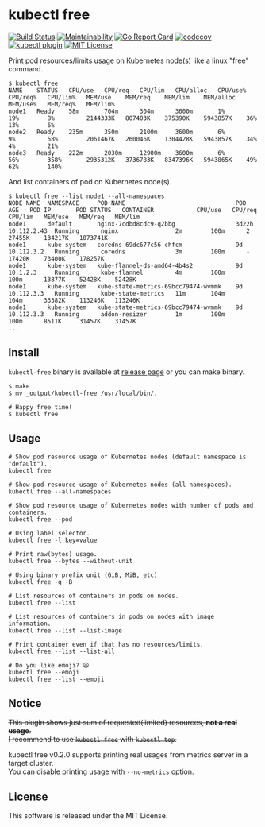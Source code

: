 # kubectl free

[![Build Status](https://travis-ci.org/makocchi-git/kubectl-free.svg?branch=master)](https://travis-ci.org/makocchi-git/kubectl-free)
[![Maintainability](https://api.codeclimate.com/v1/badges/b92591d00becc95b11ca/maintainability)](https://codeclimate.com/github/makocchi-git/kubectl-free/maintainability)
[![Go Report Card](https://goreportcard.com/badge/github.com/makocchi-git/kubectl-free)](https://goreportcard.com/report/github.com/makocchi-git/kubectl-free)
[![codecov](https://codecov.io/gh/makocchi-git/kubectl-free/branch/master/graph/badge.svg)](https://codecov.io/gh/makocchi-git/kubectl-free)
[![kubectl plugin](https://img.shields.io/badge/kubectl-plugin-blue.svg)](https://github.com/topics/kubectl-plugin)
[![MIT License](http://img.shields.io/badge/license-MIT-blue.svg?style=flat)](LICENSE)

Print pod resources/limits usage on Kubernetes node(s) like a linux "free" command.  

```shell
$ kubectl free
NAME    STATUS   CPU/use   CPU/req   CPU/lim   CPU/alloc   CPU/use%   CPU/req%   CPU/lim%   MEM/use    MEM/req    MEM/lim    MEM/alloc   MEM/use%   MEM/req%   MEM/lim%
node1   Ready    58m       704m      304m      3600m       1%         19%        8%         2144333K   807403K    375390K    5943857K    36%        13%        6%
node2   Ready    235m      350m      2100m     3600m       6%         9%         58%        2061467K   260046K    1304428K   5943857K    34%        4%         21%
node3   Ready    222m      2030m     12900m    3600m       6%         56%        358%       2935312K   3736783K   8347396K   5943865K    49%        62%        140%
```

And list containers of pod on Kubernetes node(s).

```shell
$ kubectl free --list node1 --all-namespaces
NODE NAME  NAMESPACE     POD NAME                               POD AGE   POD IP       POD STATUS   CONTAINER            CPU/use   CPU/req   CPU/lim   MEM/use   MEM/req   MEM/lim
node1      default       nginx-7cdbd8cdc9-q2bbg                 3d22h     10.112.2.43  Running      nginx                2m        100m      2         27455K    134217K   1073741K
node1      kube-system   coredns-69dc677c56-chfcm               9d        10.112.3.2   Running      coredns              3m        100m      -         17420K    73400K    178257K
node1      kube-system   kube-flannel-ds-amd64-4b4s2            9d        10.1.2.3     Running      kube-flannel         4m        100m      100m      13877K    52428K    52428K
node1      kube-system   kube-state-metrics-69bcc79474-wvmmk    9d        10.112.3.3   Running      kube-state-metrics   11m       104m      104m      33382K    113246K   113246K
node1      kube-system   kube-state-metrics-69bcc79474-wvmmk    9d        10.112.3.3   Running      addon-resizer        1m        100m      100m      8511K     31457K    31457K
...
```

## Install

`kubectl-free` binary is available at [release page](https://github.com/makocchi-git/kubectl-free/releases) or you can make binary.

```shell
$ make
$ mv _output/kubectl-free /usr/local/bin/.
```

```
# Happy free time!
$ kubectl free
```

## Usage

```shell
# Show pod resource usage of Kubernetes nodes (default namespace is "default").
kubectl free

# Show pod resource usage of Kubernetes nodes (all namespaces).
kubectl free --all-namespaces

# Show pod resource usage of Kubernetes nodes with number of pods and containers.
kubectl free --pod

# Using label selector.
kubectl free -l key=value

# Print raw(bytes) usage.
kubectl free --bytes --without-unit

# Using binary prefix unit (GiB, MiB, etc)
kubectl free -g -B

# List resources of containers in pods on nodes.
kubectl free --list

# List resources of containers in pods on nodes with image information.
kubectl free --list --list-image

# Print container even if that has no resources/limits.
kubectl free --list --list-all

# Do you like emoji? 😃
kubectl free --emoji
kubectl free --list --emoji
```

## Notice

~~This plugin shows just sum of requested(limited) resources, **not a real usage**.  
I recommend to use `kubectl free` with `kubectl top`.~~

kubectl free v0.2.0 supports printing real usages from metrics server in a target cluster.  
You can disable printing usage with `--no-metrics` option.

## License

This software is released under the MIT License.
